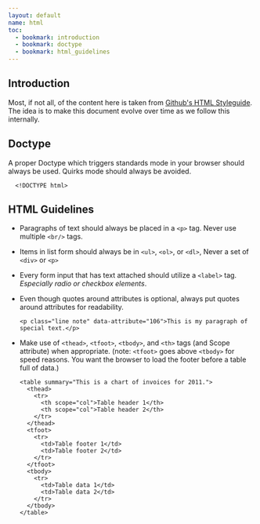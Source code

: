 ```yaml
---
layout: default
name: html
toc:
  - bookmark: introduction
  - bookmark: doctype
  - bookmark: html_guidelines
---
```


## Introduction
Most, if not all, of the content here is taken from [Github's HTML Styleguide](https://github.com/styleguide/html). The idea is to make this document evolve over time as we follow this internally.

## Doctype

A proper Doctype which triggers standards mode in your browser should always be used. Quirks mode should always be avoided.

      <!DOCTYPE html>


## HTML Guidelines

*   Paragraphs of text should always be placed in a `<p>` tag. Never use multiple `<br/>` tags.
*   Items in list form should always be in `<ul>`, `<ol>`, or `<dl>`, Never a set of `<div>` or `<p>`
*   Every form input that has text attached should utilize a `<label>` tag. *Especially radio or checkbox elements*.
*   Even though quotes around attributes is optional, always put quotes around attributes for readability.

        <p class="line note" data-attribute="106">This is my paragraph of special text.</p>

*   Make use of `<thead>`, `<tfoot>`, `<tbody>`, and `<th>` tags (and Scope attribute) when appropriate. (note: `<tfoot>` goes above `<tbody>` for speed reasons. You want the browser to load the footer before a table full of data.)

        <table summary="This is a chart of invoices for 2011.">
          <thead>
            <tr>
              <th scope="col">Table header 1</th>
              <th scope="col">Table header 2</th>
            </tr>
          </thead>
          <tfoot>
            <tr>
              <td>Table footer 1</td>
              <td>Table footer 2</td>
            </tr>
          </tfoot>
          <tbody>
            <tr>
              <td>Table data 1</td>
              <td>Table data 2</td>
            </tr>
          </tbody>
        </table>


